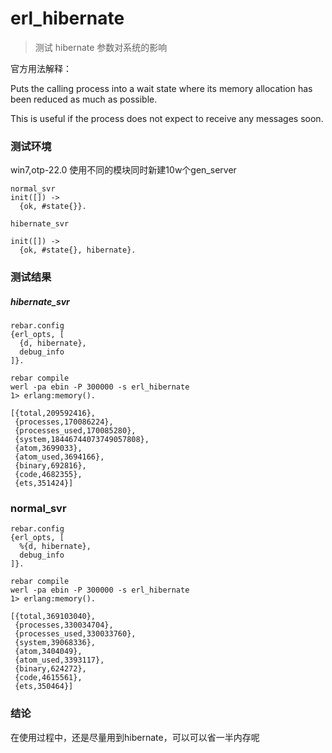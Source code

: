 # erl_hibernate
> 测试 hibernate 参数对系统的影响

官方用法解释：

Puts the calling process into a wait state where its memory allocation has been reduced as much as possible.

This is useful if the process does not expect to receive any messages soon.

### 测试环境
win7,otp-22.0
使用不同的模块同时新建10w个gen_server
```
normal_svr
init([]) ->
  {ok, #state{}}.
  
hibernate_svr

init([]) ->
  {ok, #state{}, hibernate}.
```

### 测试结果 
##### hibernate_svr
```
rebar.config
{erl_opts, [
  {d, hibernate},
  debug_info
]}.

rebar compile
werl -pa ebin -P 300000 -s erl_hibernate
1> erlang:memory().

[{total,209592416},
 {processes,170086224},
 {processes_used,170085280},
 {system,18446744073749057808},
 {atom,3699033},
 {atom_used,3694166},
 {binary,692816},
 {code,4682355},
 {ets,351424}]

```

### normal_svr
```
rebar.config
{erl_opts, [
  %{d, hibernate},
  debug_info
]}.

rebar compile
werl -pa ebin -P 300000 -s erl_hibernate
1> erlang:memory().

[{total,369103040},
 {processes,330034704},
 {processes_used,330033760},
 {system,39068336},
 {atom,3404049},
 {atom_used,3393117},
 {binary,624272},
 {code,4615561},
 {ets,350464}]

```

### 结论
在使用过程中，还是尽量用到hibernate，可以可以省一半内存呢